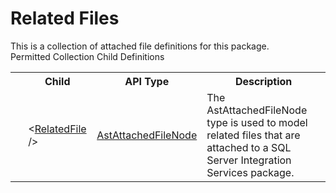 # Related Files

<div class="LanguageSummary"><div class ="SummaryItem">This is a collection of attached file definitions for this package.</div></div><div class="SchemaBindingGroup"><div class="SchemaBindingGroupHeader">Permitted Collection Child Definitions</div><table id="SchemaBindingList" class="SchemaBindingList"><tbody><tr><th class="SchemaBindingIconColumnHeader">&nbsp;</th><th class="SchemaBindingNameColumnHeader">Child</th><th class="SchemaBindingTypeColumnHeader">API Type</th><th class="SchemaBindingSummaryColumnHeader">Description</th></tr><tr class="cd0"><td class="SchemaBindingIcon"><div class="NotRequired" /></td><td class="SchemaBindingName"><span class="punc">&lt;</span><a href=Varigence.Languages.Biml.FileFormat.AstAttachedFileNode.html">RelatedFile</a><span class="punc"> /&gt;</span></td><td class="SchemaBindingType"><a href="../api-reference/Varigence.Languages.Biml.FileFormat.AstAttachedFileNode.html">AstAttachedFileNode</a></td><td class="SchemaBindingSummary">The AstAttachedFileNode type is used to model related files that are attached to a SQL Server Integration Services package.</td></tr></tbody></table></div>